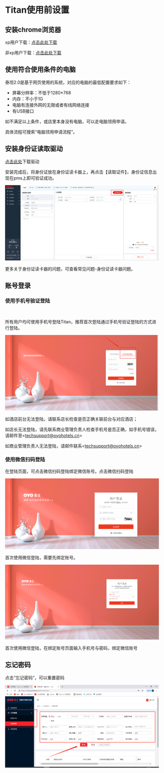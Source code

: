 # Titan使用前设置

## 安装chrome浏览器

xp用户下载：[点击此处下载](https://dl.google.com/release2/h8vnfiy7pvn3lxy9ehfsaxlrnnukgff8jnodrp0y21vrlem4x71lor5zzkliyh8fv3sryayu5uk5zi20ep7dwfnwr143dzxqijv/49.0.2623.112_chrome_installer.exe)

非xp用户下载：[点击此处下载](https://tools.shuax.com/chrome/#/)

## 使用符合使用条件的电脑

泰坦2.0是基于网页使用的系统，对应的电脑的最低配置要求如下：

* 屏幕分辨率：不低于1280\*768
* 内存：不小于1G
* 电脑有连接外网的无限或者有线网络连接
* 有USB接口

如不满足以上条件，或店里本身没有电脑，可以走电脑领用申请。

具体流程可搜索“电脑领用申请流程”。

## 安装身份证读取驱动

[点击此处](https://pan.baidu.com/s/1Z5v2YZPG6JnYb3CsQOXjvg)下载驱动

安装完成后，将身份证放在身份证读卡器上，再点击【读取证件】，身份证信息出现在pms上即可验证成功。

![&#x5C06;&#x8EAB;&#x4EFD;&#x8BC1;&#x653E;&#x7F6E;&#x5728;&#x8BFB;&#x5361;&#x5668;&#x540E;&#xFF0C;&#x70B9;&#x51FB;&#x8BFB;&#x53D6;&#x8BC1;&#x4EF6;&#xFF0C;&#x8EAB;&#x4EFD;&#x8BC1;&#x4FE1;&#x606F;&#x51FA;&#x73B0;&#x5728;pms&#x4E0A;&#x8BC1;&#x660E;&#x9A71;&#x52A8;&#x5B89;&#x88C5;&#x6210;&#x529F;](../.gitbook/assets/image%20%28493%29.png)

  
更多关于身份证读卡器的问题，可查看常见问题-身份证读卡器问题。

## 账号登录 <a id="shi-yong-shou-ji-hao-yan-zheng-deng-lu"></a>

### 使用手机号验证登陆

‌

所有用户均可使用手机号登陆Titan，推荐首次登陆通过手机号验证登陆的方式进行登陆。‌

![](../.gitbook/assets/image%20%28278%29.png)

 如酒店前台无法登陆，请联系店长检查是否正确关联前台与对应酒店；‌

如店长无法登陆，请先联系商业管理负责人检查手机号是否正确，如手机号错误，请邮件至&lt;techsupport@oyohotels.cn&gt;‌

如商业管理负责人无法登陆，请邮件联系&lt;techsupport@oyohotels.cn&gt;‌

### 使用微信扫码登陆

在登陆页面，可点击微信扫码登陆绑定微信账号。点击微信扫码登陆‌

![](../.gitbook/assets/image%20%2848%29.png)

首次使用微信登陆，需要先绑定账号。

![](../.gitbook/assets/image%20%28794%29.png)

首次使用微信登陆，在绑定账号页面输入手机号与密码，绑定微信账号

## 忘记密码

点击“忘记密码“，可以重置密码

![](../.gitbook/assets/image%20%28744%29.png)

